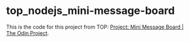 # top_nodejs_mini-message-board
 
This is the code for this project from TOP: [Project: Mini Message Board | The Odin Project](https://www.theodinproject.com/lessons/nodejs-mini-message-board#project-solution).